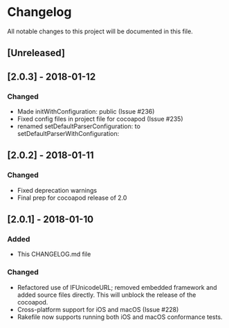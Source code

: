 # Changelog
All notable changes to this project will be documented in this file.

## [Unreleased]

## [2.0.3] - 2018-01-12
### Changed
- Made initWithConfiguration: public (Issue #236)
- Fixed config files in project file for cocoapod (Issue #235)
- renamed setDefaultParserConfiguration: to setDefaultParserWithConfiguration:

## [2.0.2] - 2018-01-11
### Changed
- Fixed deprecation warnings
- Final prep for cocoapod release of 2.0

## [2.0.1] - 2018-01-10
### Added
- This CHANGELOG.md file

### Changed
- Refactored use of IFUnicodeURL; removed embedded framework and added
  source files directly. This will unblock the release of the cocoapod.
- Cross-platform support for iOS and macOS (Issue #228)
- Rakefile now supports running both iOS and macOS conformance tests.

